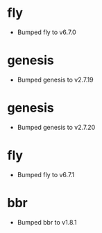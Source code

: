 
# fly

- Bumped fly to v6.7.0

# genesis

- Bumped genesis to v2.7.19

# genesis

- Bumped genesis to v2.7.20

# fly

- Bumped fly to v6.7.1

# bbr

- Bumped bbr to v1.8.1
